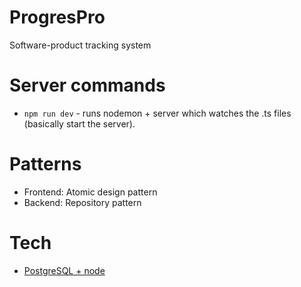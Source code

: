 # ProgresPro
Software-product tracking system 


# Server commands
- `npm run dev` - runs nodemon + server which watches the .ts files (basically start the server).

# Patterns
- Frontend: Atomic design pattern
- Backend: Repository pattern

# Tech
- [PostgreSQL + node](https://node-postgres.com/)


